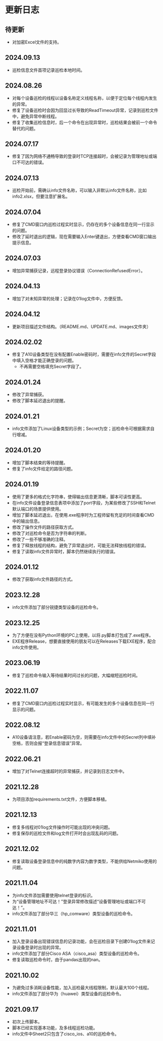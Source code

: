 # 更新日志

## 待更新

- 对加密Excel文件的支持。

## 2024.09.13

- 巡检信息文件首项记录巡检本地时间。

## 2024.08.26

- 对每个设备巡检的线程以设备名称定义线程名称，以便于定位每个线程内发生的异常。
- 修复了设备巡检时会因为回显过长导致的ReadTimeout异常，记录到巡检文件中，避免异常中断线程。
- 修复了收集巡检信息时，后一个命令在出现异常时，巡检结果会被前一个命令替代的问题。

## 2024.07.17

- 修复了因为网络不通畅导致的登录时TCP连接超时，会被记录为管理地址或端口不可达的错误。

## 2024.07.13

- 巡检开始前，需确认info文件名称，可以输入非默认info文件名称，比如info2.xlsx，但要注意扩展名。

## 2024.07.04

- 修复了CMD窗口内巡检过程实时显示，仍存在的多个设备信息在同一行显示的问题。
- 修改了延时退出的逻辑，现在需要输入Enter键退出，方便查看CMD窗口输出提示信息。

## 2024.07.03

- 增加异常捕获记录，远程登录协议错误（ConnectionRefusedError）。

## 2024.04.13

- 增加了对未知异常的处理；记录在01log文件中，方便反馈。

## 2024.04.12

- 更新项目描述文件结构。（README.md、UPDATE.md、images文件夹）

## 2024.02.02

- 修复了A10设备类型在没有配置Enable密码时，需要在info文件的Secret字段中填入空格才能正确登录的问题。
  - 不再需要空格填充Secret字段了。

## 2024.01.24

- 修改了异常捕获。
- 修改了脚本延迟退出的提醒。

## 2024.01.21

- info文件添加了Linux设备类型的示例；Secret为空；巡检命令可根据需求自行增减。

## 2024.01.20

- 增加了脚本结束的等待提醒。
- 修复了info文件给定的路径问题。

## 2024.01.19

- 使用了更多的格式化字符串，使得输出信息更清晰，脚本可读性更高。
- 在info文件设备登录信息表项中添加了port字段，为某些修改了SSH和Telnet默认端口的场景提供使用。
- 增加了脚本延迟退出，在使用.exe程序时为工程师留有充足的时间查看CMD中的输出信息。
- 修改了操作文件的路径获取方式。
- 修改了对巡检命令是否为字符串的判断。
- 修改了一些不够准确的注释。
- 修复了释放线程的结构，避免了异常退出时，可能无法释放线程的错误。
- 修复了读取info文件异常时，脚本仍然继续执行的错误。

## 2024.01.12

- 修改了获取info文件路径的方式。

## 2023.12.28

- info文件添加了部分锐捷类型设备的巡检命令。

## 2023.12.25

- 为了方便在没有Python环境的PC上使用，以将.py脚本打包成了.exe程序。
- EXE程序Release，想要直接使用的朋友可以在Releases下载EXE程序，配合info文件使用。

## 2023.06.19

- 修复了巡检命令输入等待结果时间过长的问题，大幅缩短巡检时间。
  
## 2022.11.07

- 修复了CMD窗口内巡检过程实时显示，有可能发生的多个设备信息在同一行显示的问题。

## 2022.08.12

- A10设备请注意，若Enable密码为空，则需要在info文件中的Secret列中填补空格，否则会报“登录信息错误”异常。

## 2022.06.21

- 增加了对Telnet连接超时的异常捕获，并记录到日志文件中。

## 2021.12.28

- 为项目添加requirements.txt文件，方便脚本移植。

## 2021.12.13

- 修复多线程对01log文件操作时可能出现的冲突问题。
- 修复保存的巡检文件和log文件打开时会出现乱码的问题。

## 2021.12.02

- 修复读取设备登录信息中的纯数字内容为数字类型，不能供给Netmiko使用的问题。

## 2021.11.04

- 为info文件添加需要使用telnet登录的标识。
- 为“设备管理地址不可达！”登录异常修改描述“设备管理地址或端口不可达！”。
- info文件添加了部分华三（hp_comware）类型设备的巡检命令。

## 2021.11.01

- 加入登录设备出现错误信息的记录功能，会在巡检目录下创建01log文件来记录设备登录时出现的异常。
- info文件添加了部分Cisco ASA（cisco_asa）类型设备的巡检命令。
- 修复读取巡检命令时，由于pandas出现的nan。

## 2021.10.02

- 为避免过多消耗设备性能，加入巡检最大线程限制，默认最大100个线程。
- info文件添加了部分华为（huawei）类型设备的巡检命令。

## 2021.09.17

- 初次上传脚本。
- 脚本已经实现基本功能，及多线程巡检功能。
- info文件中Sheet2只包含了cisco_ios、a10的巡检命令。
